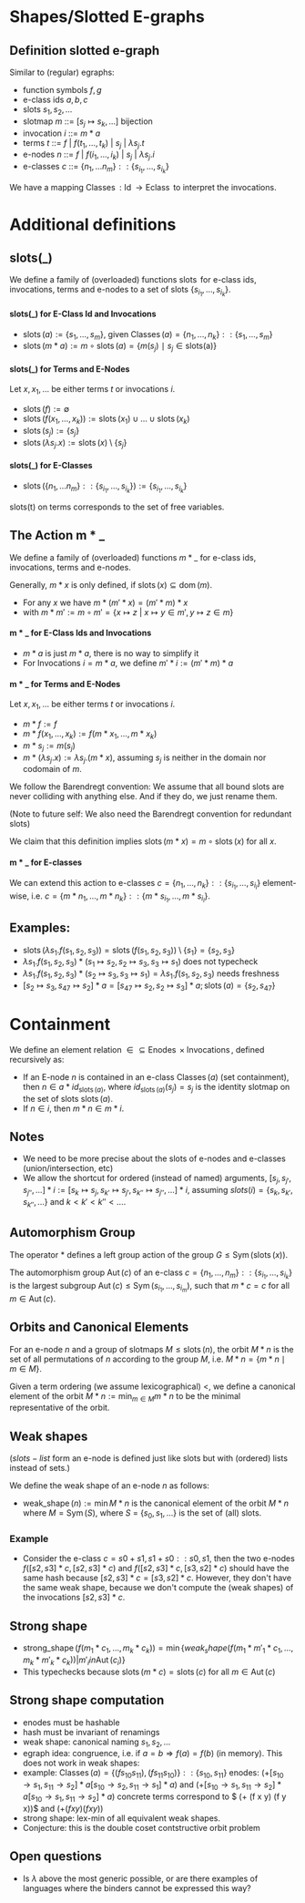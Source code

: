 # Shapes/Slotted E-graphs

## Definition slotted e-graph 

Similar to (regular) egraphs:

- function symbols $f,g$
- e-class ids $a,b, c$
- slots $s_1, s_2, \ldots$
- slotmap $m$ ::= $[s_j \mapsto s_k, \ldots]$ bijection
- invocation $i$ ::= $m * a$
- terms   $t$ ::= $f~|~f(t_1, \ldots, t_k)~|~s_j~|~\lambda s_j.t$
- e-nodes $n$ ::= $f~|~f(i_1, \ldots, i_k)~|~s_j~|~\lambda s_j.i$
- e-classes $c$ ::= $\{ n_1, \ldots n_m \} :: \{s_{i_1}, \ldots, s_{i_k}\}$

We have a mapping $\operatorname{Classes} : \operatorname{Id} \rightarrow \operatorname{Eclass}$ to interpret the invocations. 

# Additional definitions

## slots(\_)
We define a family of (overloaded) functions $\operatorname{slots}$ for e-class ids, invocations, terms and e-nodes to a set of slots $\{ s_{i_1}, \ldots, s_{i_k} \}$.

#### slots(\_) for E-Class Id and Invocations
- $\operatorname{slots}(a) := \{s_1, \ldots, s_m \}$, given $\operatorname{Classes}(a) = \{ n_1, \ldots, n_k \} :: \{s_1, \ldots, s_m\}$
- $\operatorname{slots}(m*a) := m \circ \operatorname{slots}(a) = \{m(s_j)~\mid~ s_j \in \operatorname{slots(a)} \}$

#### slots(\_) for Terms and E-Nodes
Let $x, x_1, \ldots$ be either terms $t$ or invocations $i$.

- $\operatorname{slots}(f) := \emptyset$
- $\operatorname{slots}(f(x_1, \ldots, x_k)) := \operatorname{slots}(x_1) \cup \ldots \cup \operatorname{slots}(x_k)$
- $\operatorname{slots}(s_j) := \{s_j\}$
- $\operatorname{slots}(\lambda s_j.x) := \operatorname{slots}(x) \setminus \{ s_j \}$

#### slots(\_) for E-Classes
- $\operatorname{slots}(\{ n_1, \ldots n_m \} :: \{s_{i_1}, \ldots, s_{i_k}\}) := \{s_{i_1}, \ldots, s_{i_k}\}$

$\operatorname{slots(t)}$ on terms corresponds to the set of free variables.

## The Action m * \_
We define a family of (overloaded) functions $m * \_$ for e-class ids, invocations, terms and e-nodes.

Generally, $m*x$ is only defined, if $\operatorname{slots}(x) \subseteq \operatorname{dom}(m)$.

- For any $x$ we have $m*(m'*x) = (m'*m)*x$
- with $m*m' := m \circ m' = \{ x \mapsto z ~|~ x \mapsto y \in m', y \mapsto z \in m \}$

#### m * \_ for E-Class Ids and Invocations
- $m*a$ is just $m*a$, there is no way to simplify it
- For Invocations $i = m*a$, we define $m'*i := (m'*m)*a$

#### m * \_ for Terms and E-Nodes
Let $x, x_1, \ldots$ be either terms $t$ or invocations $i$.

- $m * f := f$
- $m * f(x_1, \ldots, x_k) := f(m * x_1, \ldots, m * x_k)$
- $m * s_j := m(s_j)$
- $m * (\lambda s_j.x):= \lambda s_j. (m * x)$, assuming $s_j$ is neither in the domain nor codomain of $m$.

We follow the Barendregt convention: We assume that all bound slots are never colliding with anything else. And if they do, we just rename them.

(Note to future self: We also need the Barendregt convention for redundant slots)

We claim that this definition implies $\operatorname{slots}(m*x) = m \circ \operatorname{slots}(x)$ for all $x$.

#### m * \_ for E-classes

We can extend this action to e-classes $c = \{ n_1, \ldots, n_k\} :: \{ s_{i_1}, \ldots, s_{i_l} \}$ element-wise, i.e. $c = \{ m * n_1, \ldots, m * n_k\} :: \{ m * s_{i_1}, \ldots, m * s_{i_l} \}$.

## Examples: 
- $\operatorname{slots}(\lambda s_1. f(s_1,s_2,s_3)) = \operatorname{slots}(f(s_1,s_2,s_3)) \setminus \{s_1\} = \{s_2, s_3\}$ 
- $\lambda s_1. f(s_1,s_2,s_3) * (s_1 \mapsto s_2, s_2 \mapsto s_3,s_3 \mapsto s_1)$ does not typecheck
- $\lambda s_1. f(s_1,s_2,s_3) * (s_2 \mapsto s_3,s_3 \mapsto s_1) = \lambda s_1. f(s_1,s_2,s_3)$ needs freshness
- $[s_2 \mapsto s_3, s_{47} \mapsto s_2] * a =  [s_47 \mapsto s_2, s_2 \mapsto s_3] * a; \operatorname{slots}(a) = \{ s_2, s_47 \}$

# Containment
We define an element relation $\in \subseteq \operatorname{Enodes} \times \operatorname{Invocations}$, defined recursively as:

- If an E-node $n$ is contained in an e-class $\operatorname{Classes}(a)$ (set containment), then $n \in a * id_{\operatorname{slots}(a)}$, where $id_{\operatorname{slots}(a)}(s_j) = s_j$ is the identity slotmap on the set of slots $\operatorname{slots}(a)$.
- If $n \in i$, then $m*n \in m*i$.

## Notes
- We need to be more precise about the slots of e-nodes and e-classes (union/intersection, etc)
- We allow the shortcut for ordered (instead of named) arguments, $[s_j, s_{j'}, s_{j''}, ...] * i := [s_k \mapsto s_j, s_{k'} \mapsto s_{j'}, s_{k''} \mapsto s_{j''}, ...] * i$, assuming $slots(i) = \{s_k, s_{k'}, s_{k''}, ...\}$ and $k < k' < k'' < ...$.
  
## Automorphism Group

The operator $*$ defines a left group action of the group $G \leq \operatorname{Sym}(\operatorname{slots}(x))$.

The automorphism group $\operatorname{Aut}(c)$ of an e-class $c = \{ n_1, \ldots, n_m\} :: \{ s_{i_1}, \ldots, s_{i_k} \}$ is the largest subgroup $\operatorname{Aut}(c) \leq \operatorname{Sym}(s_{i_1},\ldots,s_{i_m})$, such that $m * c = c$ for all $m \in \operatorname{Aut}(c)$.

## Orbits and Canonical Elements

For an e-node $n$ and a group of slotmaps $M \leq \operatorname{slots}(n)$, the orbit $M * n$ is the set of all permutations of $n$ according to the group $M$, i.e. $M * n = \{ m * n \mid m \in M \}$.

Given a term ordering (we assume lexicographical) $<$, we define a canonical element of the orbit $M * n := \min_{m \in M} m * n$ to be the minimal representative of the orbit.


## Weak shapes

($slots-list$ form an e-node is defined just like slots but with (ordered) lists instead of sets.)

 We define the weak shape of an e-node $n$ as follows:
 - $\operatorname{weak\_shape}(n) := \min {M * n}$ is the canonical element of the orbit $M * n$ where $M = \operatorname{Sym}(S)$, where $S$ = $\{ s_0, s_1, \ldots \}$ is the set of (all) slots.

### Example
- Consider the e-class $c = {s0+s1, s1+s0} :: {s0, s1}$, then the two e-nodes $f([s2, s3] * c, [s2, s3] * c)$ and $f([s2, s3] * c, [s3, s2] * c)$ should have the same hash because $[s2, s3] * c = [s3, s2] * c$. However, they don't have the same weak shape, because we don't compute the (weak shapes) of the invocations $[s2, s3] * c$.

## Strong shape

- $\operatorname{strong\_shape}(f(m_1 * c_1, \ldots, m_k *c_k)) = \min \{ weak_shape(f(m_1*m'_1*c_1, \ldots, m_k * m'_k*c_k)) | m'_i in \operatorname{Aut}(c_i) \}$
- This typechecks because $\operatorname{slots}(m * c) = \operatorname{slots}(c)$ for all $m \in \operatorname{Aut}(c)$

## Strong shape computation

- enodes must be hashable
- hash must be invariant of renamings
- weak shape: canonical naming $s_1, s_2, \ldots$
- egraph idea: congruence, i.e. if $a = b \Rightarrow f(a) = f(b)$ (in memory). This does not work in weak shapes:
- example: $\operatorname{Classes}(a) = \{(f s_10 s_11), (f s_11 s_10)\} :: \{s_10,s_11\}$
  enodes: $(+ [s_10 \to s_1,s_11 \to s_2]*a [s_10 \to s_2,s_11 \to s_1]*a)$ and $(+ [s_10 \to s_1,s_11 \to s_2]*a [s_10 \to s_1,s_11 \to s_2]*a)$
  concrete terms correspond to $ (+ (f x y) (f y x))$ and $(+ (f x y) (f x y))$
- strong shape: lex-min of all equivalent weak shapes.
- Conjecture: this is the double coset contstructive orbit problem


## Open questions
- Is $\lambda$ above the most generic possible, or are there examples of languages where the binders cannot be expressed this way?
